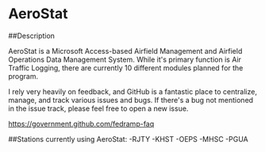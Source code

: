 # AeroStat

##Description

AeroStat is a Microsoft Access-based Airfield Management and Airfield Operations Data Management System. While it's primary function is Air Traffic Logging, there are currently 10 different modules planned for the program.

I rely very heavily on feedback, and GitHub is a fantastic place to centralize, manage, and track various issues and bugs. If there's a bug not mentioned in the issue track, please feel free to open a new issue.

https://government.github.com/fedramp-faq

##Stations currently using AeroStat:
-RJTY
-KHST
-OEPS
-MHSC
-PGUA
